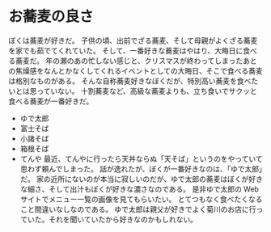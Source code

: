 # お蕎麦の良さ

ぼくは蕎麦が好きだ。
子供の頃、出前でざる蕎麦、そして母親がよくざる蕎麦を家でも茹でてくれていた。
そして、一番好きな蕎麦はやはり、大晦日に食べる蕎麦だ。
年の瀬のあの忙しない感じと、クリスマスが終わってしまったあとの焦燥感をなんとかなくしてくれるイベントとしての大晦日、そこで食べる蕎麦は格別なものがある。
そんな自称蕎麦好きなぼくだが、特別高い蕎麦を食べたいとは思っていない。
十割蕎麦など、高級な蕎麦よりも、立ち食いでサクッと食べる蕎麦が一番好きだ。
- ゆで太郎
- 富士そば
- 小諸そば
- 箱根そば
- てんや
最近、てんやに行ったら天丼ならぬ「天そば」というのをやっていて思わず頼んでしまった。
話が逸れたが、ぼくが一番好きなのは、「ゆで太郎」だ。
家の近所にないのが本当に寂しいのだが、ゆで太郎の蕎麦はぼくが好きな細さ、そして出汁もぼくが好きな濃さなのである。
是非ゆで太郎の Web サイトでメニュー一覧の画像を見てもらいたい。
とてつもなく食べたくなること間違いなしなのである。
ゆで太郎は親父が好きでよく菊川のお店に行っていた。それを聞いていたから好きなのかもしれない。